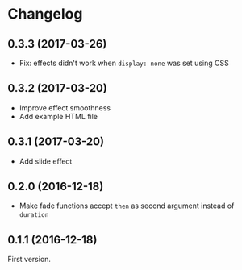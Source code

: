 # Changelog

## 0.3.3 (2017-03-26)

 * Fix: effects didn't work when `display: none` was set using CSS

## 0.3.2 (2017-03-20)

 * Improve effect smoothness
 * Add example HTML file

## 0.3.1 (2017-03-20)

 * Add slide effect

## 0.2.0 (2016-12-18)

 * Make fade functions accept `then` as second argument instead of `duration`

## 0.1.1 (2016-12-18)

First version.
